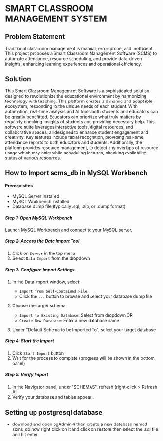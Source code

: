 # SMART CLASSROOM MANAGEMENT SYSTEM

## Problem Statement
Traditional classroom management is manual, error-prone, and inefficient. This project proposes a Smart Classroom Management Software (SCMS) to automate attendance, resource scheduling, and provide data-driven insights, enhancing learning experiences and operational efficiency.

## Solution
This Smart Classroom Management Software is a sophisticated solution designed to revolutionize the educational environment by harmonizing technology with teaching.
This platform creates a dynamic and adaptable ecosystem, responding to the unique needs of each student. With automation, real-time analysis and AI tools both students and educators can be greatly benefitted. 
Educators can prioritize what truly matters by regularly checking insights of students and providing necessary help. This software suite leverages interactive tools, digital resources, and collaborative spaces, all designed to enhance student engagement and creativity.
Key features include facial recognition, providing real-time attendance reports to both educators and students. Additionally, the platform provides resource management, to detect any overlaps of resource usage which may exist while scheduling lectures, checking availability status of various resources.

## How to Import scms_db in MySQL Workbench
#### Prerequisites
- MySQL Server installed
- MySQL Workbench installed
- Database dump file (typically .sql, .zip, or .dump format)

##### Step 1: Open MySQL Workbench
Launch MySQL Workbench and connect to your MySQL server.

##### Step 2: Access the Data Import Tool
1. Click on `Server` in the top menu
2. Select `Data Import` from the dropdown

##### Step 3: Configure Import Settings
1. In the Data Import window, select:
   - `Import from Self-Contained File`
   - Click the `...` button to browse and select your database dump file

2. Choose the target schema:
   - `Import to Existing Database`: Select from dropdown
   OR
   - `Create New Database`: Enter a new database name

3. Under "Default Schema to be Imported To", select your target database

##### Step 4: Start the Import
1. Click `Start Import` button
2. Wait for the process to complete (progress will be shown in the bottom panel)

##### Step 5: Verify Import
1. In the Navigator panel, under "SCHEMAS", refresh (right-click > Refresh All)
2. Verify your database and tables appear
.
## Setting up postgresql database
- download and open pgAdmin 4 then create a new database named scms_db now right click on it and click on restore then select the .sql file and hit enter 
